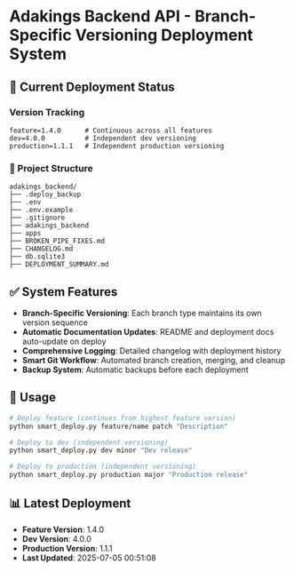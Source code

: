 # Adakings Backend API - Branch-Specific Versioning Deployment System

## 🎯 Current Deployment Status

### Version Tracking
```
feature=1.4.0      # Continuous across all features
dev=4.0.0          # Independent dev versioning
production=1.1.1   # Independent production versioning
```

### 📁 Project Structure
```
adakings_backend/
├── .deploy_backup
├── .env
├── .env.example
├── .gitignore
├── adakings_backend
├── apps
├── BROKEN_PIPE_FIXES.md
├── CHANGELOG.md
├── db.sqlite3
├── DEPLOYMENT_SUMMARY.md
```

## ✅ System Features

- **Branch-Specific Versioning**: Each branch type maintains its own version sequence
- **Automatic Documentation Updates**: README and deployment docs auto-update on deploy
- **Comprehensive Logging**: Detailed changelog with deployment history
- **Smart Git Workflow**: Automated branch creation, merging, and cleanup
- **Backup System**: Automatic backups before each deployment

## 🚀 Usage

```bash
# Deploy feature (continues from highest feature version)
python smart_deploy.py feature/name patch "Description"

# Deploy to dev (independent versioning)
python smart_deploy.py dev minor "Dev release"

# Deploy to production (independent versioning)
python smart_deploy.py production major "Production release"
```

## 📊 Latest Deployment
- **Feature Version**: 1.4.0
- **Dev Version**: 4.0.0
- **Production Version**: 1.1.1
- **Last Updated**: 2025-07-05 00:51:08
